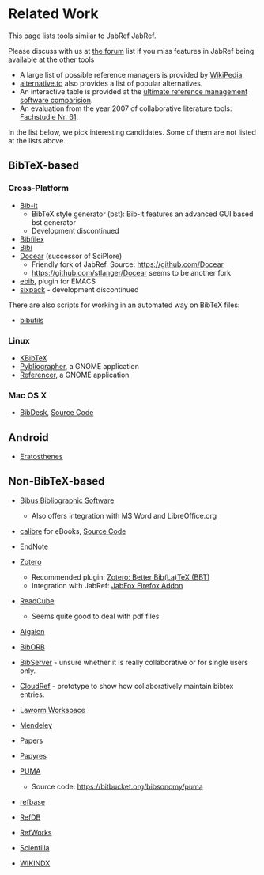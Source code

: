 # Related Work

This page lists tools similar to JabRef JabRef.

Please discuss with us at [the forum](http://discourse.jabref.org/) list if you miss features in JabRef being available at the other tools

* A large list of possible reference managers is provided by [WikiPedia](https://en.wikipedia.org/wiki/Comparison_of_reference_management_software).
* [alternative.to](http://alternativeto.net/software/jabref/) also provides a list of popular alternatives.
* An interactive table is provided at the [ultimate reference management software comparision](https://ultimate-comparisons.github.io/ultimate-reference-management-software-comparison/).
* An evaluation from the year 2007 of collaborative literature tools: [Fachstudie Nr. 61](http://www2.informatik.uni-stuttgart.de/cgi-bin/NCSTRL/NCSTRL_view.pl?id=FACH-0061&mod=0&engl=1).

In the list below, we pick interesting candidates.
Some of them are not listed at the lists above.

## BibTeX-based

### Cross-Platform

* [Bib-it](http://bib-it.sourceforge.net/index.php)
  * BibTeX style generator (bst): Bib-it features an advanced GUI based bst generator
  * Development discontinued
* [Bibfilex](https://sites.google.com/site/bibfilex/)
* [Bibi](http://bibi.sourceforge.net/)
* [Docear](http://www.docear.org/) (successor of SciPlore)
  * Friendly fork of JabRef. Source: <https://github.com/Docear>
  * <https://github.com/stlanger/Docear> seems to be another fork
* [ebib](https://github.com/joostkremers/ebib), plugin for EMACS
* [sixpack](http://sourceforge.net/projects/sixpack/) - development discontinued

There are also scripts for working in an automated way on BibTeX files:

* [bibutils](https://sourceforge.net/p/bibutils/home/bib2xml/)

### Linux

* [KBibTeX](https://userbase.kde.org/KBibTeX)
* [Pybliographer](http://pybliographer.org/), a GNOME application
* [Referencer](https://launchpad.net/referencer), a GNOME application

### Mac OS X

* [BibDesk](http://bibdesk.sourceforge.net/), [Source Code](https://sourceforge.net/projects/bibdesk/files/BibDesk/)

## Android

* [Eratosthenes](https://bitbucket.org/mkmatlock/eratosthenes/wiki/Home)

## Non-BibTeX-based

* [Bibus Bibliographic Software](https://sourceforge.net/projects/bibus-biblio/)
  * Also offers integration with MS Word and LibreOffice.org
* [calibre](http://calibre-ebook.com/) for eBooks, [Source Code](https://github.com/kovidgoyal/calibre)
* [EndNote](http://endnote.com/product-details/basic)
* [Zotero](https://www.zotero.org/)
  * Recommended plugin: [Zotero: Better Bib(La)TeX (BBT)](https://github.com/ZotPlus/zotero-better-bibtex)
  * Integration with JabRef: [JabFox Firefox Addon](https://addons.mozilla.org/en-US/firefox/addon/jabref/?src=external-github)
* [ReadCube](https://www.readcube.com/)
  * Seems quite good to deal with pdf files


* [Aigaion](https://sourceforge.net/projects/aigaion/)
* [BibORB](http://savannah.nongnu.org/projects/biborb/)
* [BibServer](https://github.com/okfn/bibserver) - unsure whether it is really collaborative or for single users only.
* [CloudRef](https://github.com/JabRef/cloudref/) - prototype to show how collaboratively maintain bibtex entries.
* [Laworm Workspace](https://web.archive.org/web/20200920045235/labworm.com/tool/workspace)
* [Mendeley](https://www.mendeley.com/)
* [Papers](http://www.papersapp.com/)
* [Papyres](http://dl.acm.org/citation.cfm?id=1510120)
* [PUMA](https://de.wikipedia.org/wiki/PUMA_(Akademisches_Publikationsmanagement))
  * Source code: <https://bitbucket.org/bibsonomy/puma>
* [refbase](http://refbase.sourceforge.net)
* [RefDB](http://refdb.sourceforge.net/)
* [RefWorks](https://www.refworks.com/)
* [Scientilla](http://www.scientilla.org/)
* [WIKINDX](http://wikindx.sourceforge.net/)
